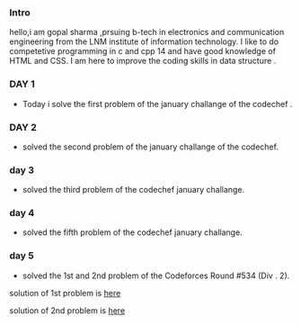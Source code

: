 ### Intro

hello,i am gopal sharma ,prsuing b-tech in electronics and communication engineering from the LNM institute of information technology.
I like to do competetive programming in c and cpp 14 and have good knowledge of HTML and CSS.
I am here to improve the coding skills in data structure .

###   DAY 1

* Today i solve the first problem of the january challange of the codechef .

### DAY 2
* solved the second problem of the january challange of the codechef.


### day 3
* solved the third problem of the codechef january challange.

### day 4
* solved the fifth problem of the codechef january challange.

### day 5
* solved the 1st and 2nd problem of the Codeforces Round #534 (Div . 2).

solution of 1st problem is [here](https://ideone.com/uSpZ5n)

solution of 2nd problem is [here](https://ideone.com/kqXhpA)
 

